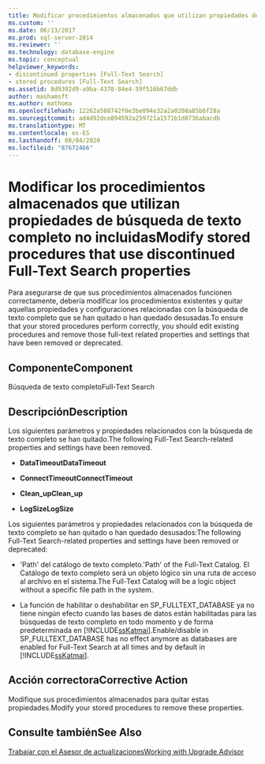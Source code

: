```yaml
---
title: Modificar procedimientos almacenados que utilizan propiedades de búsqueda de texto completo no incluidas | Microsoft Docs
ms.custom: ''
ms.date: 06/13/2017
ms.prod: sql-server-2014
ms.reviewer: ''
ms.technology: database-engine
ms.topic: conceptual
helpviewer_keywords:
- discontinued properties [Full-Text Search]
- stored procedures [Full-Text Search]
ms.assetid: 8d9392d9-a9ba-4378-84e4-59f516b67ddb
author: mashamsft
ms.author: mathoma
ms.openlocfilehash: 12262a588742f0e3be094e32a2a0208a85b6f28a
ms.sourcegitcommit: ad4d92dce894592a259721a1571b1d8736abacdb
ms.translationtype: MT
ms.contentlocale: es-ES
ms.lasthandoff: 08/04/2020
ms.locfileid: "87672466"
---
```

# <a name="modify-stored-procedures-that-use-discontinued-full-text-search-properties"></a><span data-ttu-id="c8528-102">Modificar los procedimientos almacenados que utilizan propiedades de búsqueda de texto completo no incluidas</span><span class="sxs-lookup"><span data-stu-id="c8528-102">Modify stored procedures that use discontinued Full-Text Search properties</span></span>
  <span data-ttu-id="c8528-103">Para asegurarse de que sus procedimientos almacenados funcionen correctamente, debería modificar los procedimientos existentes y quitar aquellas propiedades y configuraciones relacionadas con la búsqueda de texto completo que se han quitado o han quedado desusadas.</span><span class="sxs-lookup"><span data-stu-id="c8528-103">To ensure that your stored procedures perform correctly, you should edit existing procedures and remove those full-text related properties and settings that have been removed or deprecated.</span></span>  
  
## <a name="component"></a><span data-ttu-id="c8528-104">Componente</span><span class="sxs-lookup"><span data-stu-id="c8528-104">Component</span></span>  
 <span data-ttu-id="c8528-105">Búsqueda de texto completo</span><span class="sxs-lookup"><span data-stu-id="c8528-105">Full-Text Search</span></span>  
  
## <a name="description"></a><span data-ttu-id="c8528-106">Descripción</span><span class="sxs-lookup"><span data-stu-id="c8528-106">Description</span></span>  
 <span data-ttu-id="c8528-107">Los siguientes parámetros y propiedades relacionados con la búsqueda de texto completo se han quitado.</span><span class="sxs-lookup"><span data-stu-id="c8528-107">The following Full-Text Search-related properties and settings have been removed.</span></span>  
  
-   <span data-ttu-id="c8528-108">**DataTimeout**</span><span class="sxs-lookup"><span data-stu-id="c8528-108">**DataTimeout**</span></span>  
  
-   <span data-ttu-id="c8528-109">**ConnectTimeout**</span><span class="sxs-lookup"><span data-stu-id="c8528-109">**ConnectTimeout**</span></span>  
  
-   <span data-ttu-id="c8528-110">**Clean_up**</span><span class="sxs-lookup"><span data-stu-id="c8528-110">**Clean_up**</span></span>  
  
-   <span data-ttu-id="c8528-111">**LogSize**</span><span class="sxs-lookup"><span data-stu-id="c8528-111">**LogSize**</span></span>  
  
 <span data-ttu-id="c8528-112">Los siguientes parámetros y propiedades relacionados con la búsqueda de texto completo se han quitado o han quedado desusados:</span><span class="sxs-lookup"><span data-stu-id="c8528-112">The following Full-Text Search-related properties and settings have been removed or deprecated:</span></span>  
  
-   <span data-ttu-id="c8528-113">'Path' del catálogo de texto completo.</span><span class="sxs-lookup"><span data-stu-id="c8528-113">'Path' of the Full-Text Catalog.</span></span> <span data-ttu-id="c8528-114">El Catálogo de texto completo será un objeto lógico sin una ruta de acceso al archivo en el sistema.</span><span class="sxs-lookup"><span data-stu-id="c8528-114">The Full-Text Catalog will be a logic object without a specific file path in the system.</span></span>  
  
-   <span data-ttu-id="c8528-115">La función de habilitar o deshabilitar en SP_FULLTEXT_DATABASE ya no tiene ningún efecto cuando las bases de datos están habilitadas para las búsquedas de texto completo en todo momento y de forma predeterminada en [!INCLUDE[ssKatmai](../../includes/sskatmai-md.md)].</span><span class="sxs-lookup"><span data-stu-id="c8528-115">Enable/disable in SP_FULLTEXT_DATABASE has no effect anymore as databases are enabled for Full-Text Search at all times and by default in [!INCLUDE[ssKatmai](../../includes/sskatmai-md.md)].</span></span>  
  
## <a name="corrective-action"></a><span data-ttu-id="c8528-116">Acción correctora</span><span class="sxs-lookup"><span data-stu-id="c8528-116">Corrective Action</span></span>  
 <span data-ttu-id="c8528-117">Modifique sus procedimientos almacenados para quitar estas propiedades.</span><span class="sxs-lookup"><span data-stu-id="c8528-117">Modify your stored procedures to remove these properties.</span></span>  
  
## <a name="see-also"></a><span data-ttu-id="c8528-118">Consulte también</span><span class="sxs-lookup"><span data-stu-id="c8528-118">See Also</span></span>  
 [<span data-ttu-id="c8528-119">Trabajar con el Asesor de actualizaciones</span><span class="sxs-lookup"><span data-stu-id="c8528-119">Working with Upgrade Advisor</span></span>](../../../2014/sql-server/install/working-with-upgrade-advisor.md)  
  
  

